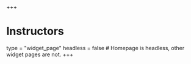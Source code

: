 +++
# Instructors
type = "widget_page"
headless = false  # Homepage is headless, other widget pages are not.
+++

